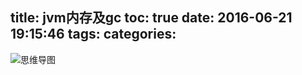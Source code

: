 title: jvm内存及gc
toc: true
date: 2016-06-21 19:15:46
tags:
categories:
---
![思维导图](http://7xilc8.com1.z0.glb.clouddn.com/jvm.png)
